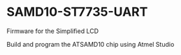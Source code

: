 # SAMD10-ST7735-UART
Firmware for the Simplified LCD

Build and program the ATSAMD10 chip using Atmel Studio
